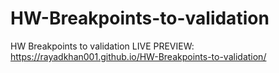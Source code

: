 # HW-Breakpoints-to-validation
HW Breakpoints to validation
LIVE PREVIEW:
https://rayadkhan001.github.io/HW-Breakpoints-to-validation/
